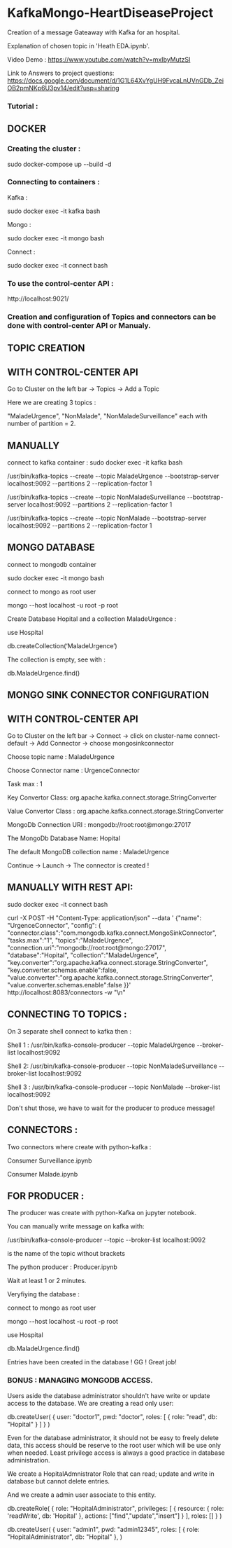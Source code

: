 # KafkaMongo-HeartDiseaseProject
Creation of a message Gateaway with Kafka for an hospital.

Explanation of chosen topic in 
'Heath EDA.ipynb'. 

Video Demo : https://www.youtube.com/watch?v=mxIbyMutzSI

Link to Answers to project questions: https://docs.google.com/document/d/1G1L64XvYgUH9FvcaLnUVnGDb_ZeiOB2pmNKp6U3pv14/edit?usp=sharing

### Tutorial : 

## DOCKER 

### Creating the cluster : 
sudo docker-compose up --build -d 

### Connecting to containers :

Kafka : 

sudo docker exec -it kafka bash

Mongo : 

sudo docker exec -it mongo bash

Connect : 

sudo docker exec -it connect bash

### To use the control-center API :

http://localhost:9021/

### Creation and configuration of Topics and connectors can be done with control-center API or Manualy.

## TOPIC CREATION

## WITH CONTROL-CENTER API

Go to Cluster on the left bar -> Topics -> Add a Topic

Here we are creating 3 topics : 

"MaladeUrgence", "NonMalade", "NonMaladeSurveillance" each with number of partition = 2.

## MANUALLY 

connect to kafka container : sudo docker exec -it kafka bash

/usr/bin/kafka-topics --create --topic MaladeUrgence --bootstrap-server localhost:9092 --partitions 2 --replication-factor 1

/usr/bin/kafka-topics --create --topic NonMaladeSurveillance --bootstrap-server localhost:9092 --partitions 2 --replication-factor 1

/usr/bin/kafka-topics --create --topic NonMalade --bootstrap-server localhost:9092 --partitions 2 --replication-factor 1

## MONGO DATABASE

connect to mongodb container

sudo docker exec -it mongo bash

connect to mongo as root user

mongo --host localhost -u root -p root

Create Database Hopital and a collection MaladeUrgence : 

use Hospital

db.createCollection(‘MaladeUrgence’)

The collection is empty, see with : 

db.MaladeUrgence.find()

## MONGO SINK CONNECTOR CONFIGURATION

## WITH CONTROL-CENTER API

Go to Cluster on the left bar -> Connect -> click on cluster-name connect-default -> Add Connector -> choose mongosinkconnector

Choose topic name : MaladeUrgence 

Choose Connector name : UrgenceConnector

Task max : 1

Key Convertor Class: org.apache.kafka.connect.storage.StringConverter

Value Convertor Class : org.apache.kafka.connect.storage.StringConverter

MongoDb Connection URI : mongodb://root:root@mongo:27017

The MongoDb Database Name: Hopital

The default MongoDB collection name : MaladeUrgence

Continue -> Launch -> The connector is created ! 


## MANUALLY WITH REST API:

sudo docker exec -it connect bash

curl -X POST -H "Content-Type: application/json" --data '
  {"name": "UrgenceConnector",
   "config": {
     "connector.class":"com.mongodb.kafka.connect.MongoSinkConnector",
     "tasks.max":"1",
     "topics":"MaladeUrgence",
     "connection.uri":"mongodb://root:root@mongo:27017",
     "database":"Hopital",
     "collection":"MaladeUrgence",
     "key.converter":"org.apache.kafka.connect.storage.StringConverter",
     "key.converter.schemas.enable":false,
     "value.converter":"org.apache.kafka.connect.storage.StringConverter",
     "value.converter.schemas.enable":false
 }}' http://localhost:8083/connectors -w "\n"

## CONNECTING TO TOPICS : 

On 3 separate shell connect to kafka then : 

Shell 1 : /usr/bin/kafka-console-producer --topic MaladeUrgence --broker-list localhost:9092

Shell 2: /usr/bin/kafka-console-producer --topic NonMaladeSurveillance --broker-list localhost:9092

Shell 3 : /usr/bin/kafka-console-producer --topic NonMalade --broker-list localhost:9092

Don't shut those, we have to wait for the producer to produce message! 

## CONNECTORS : 
Two connectors where create with python-kafka :

Consumer Surveillance.ipynb

Consumer Malade.ipynb


## FOR PRODUCER : 

The producer was create with python-Kafka on jupyter notebook. 

You can manually write message on kafka with:

/usr/bin/kafka-console-producer --topic <topic-name> --broker-list localhost:9092

<topic-name> is the name of the topic without brackets

The python producer : 
Producer.ipynb

Wait at least 1 or 2 minutes. 

Veryfiying the database : 

connect to mongo as root user

mongo --host localhost -u root -p root

use Hospital

db.MaladeUrgence.find()

Entries have been created in the database ! 
GG ! Great job! 

### BONUS : MANAGING MONGODB ACCESS.

Users aside the database administrator shouldn't have write or update access to the database.
We are creating a read only user: 

db.createUser(
{
user: "doctor1",
pwd: "doctor",
roles: [
{
role: "read",
db: "Hopital"
}
]
}
)

Even for the database administrator, it should not be easy to freely delete data, this access should be reserve to the root user which will be use only when needed. Least privilege access is always a good practice in database administration. 

We create a HopitalAdmnistrator Role that can read; update and write in database but cannot delete entries. 

And we create a admin user associate to this entity.

db.createRole(
   {
     role: "HopitalAdministrator", 
     privileges: [
       {
          resource: {
            role: 'readWrite',
            db: 'Hopital'
          }, actions: ["find","update","insert"]
        }
     ],
     roles: []
   }
)


db.createUser(
{
user: "admin1",
pwd: "admin12345",
roles: [
{
role: "HopitalAdministrator", db: "Hopital"
},
)
